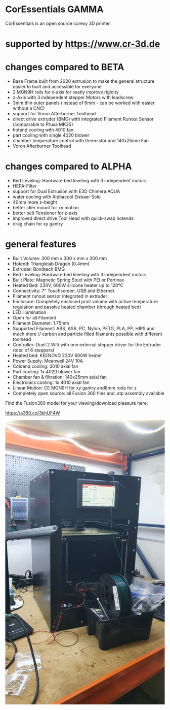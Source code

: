 # CorEssentials GAMMA
CorEssentials is an open source corexy 3D printer.

# supported by https://www.cr-3d.de


# changes compared to BETA
- Base Frame built from 2020 extrusion to make the general structure easier to built and accessible for everyone
- 2 MGN9H rails for x-axis for vastly improve rigidity
- z-Axis with 3 independent stepper Motors with leadscrew
- 3mm thin outer panels (instead of 6mm - can be worked with easier without a CNC)
- support for Voron Afterburner Toolhead
- direct drive extruder (BMG) with integrated Filament Runout Sensor (comparable to Prusa MK3S)
- hotend cooling with 4010 fan
- part cooling with single 4020 blower
- chamber temperature control with thermistor and 140x25mm Fan
- Voron Afterburner Toolhead

# changes compared to ALPHA
- Bed Leveling: Hardware bed leveling with 3 independent motors
- HEPA-Filter
- support for Dual Extrusion with E3D Chimera AQUA
- water cooling with Alphacool Eisbaer Solo
- 40mm more z-height
- better idler mount for xy motion
- better belt Tensioner for z-axis
- improved direct drive Tool Head with quick-swab hotends
- drag chain for xy gantry

# general features
- Built Volume: 300 mm x 300 x mm x 300 mm
- Hotend: Trianglelab Dragon (0.4mm)
- Extruder: Bondtech BMG
- Bed Leveling: Hardware bed leveling with 3 independent motors
- Built Plate: Magnetic Spring Steel with PEI or Pertinax
- Heated Bed: 230V, 600W silicone heater up to 120°C
- Connectivity: 7" Touchscreen, USB and Ethernet
- Filament runout sensor integrated in extruder
- Enclosure: Completely enclosed print volume with active temperature regulation and passive heated chamber (through heated bed)
- LED illumination
- Open for all Filament
- Filament Diameter: 1.75mm
- Supported Filament: ABS, ASA, PC, Nylon, PETG, PLA, PP, HIPS and much more // carbon and  particle filled filaments possible with different toolhead
- Controller: Duet 2 Wifi with one external stepper driver for the Extruder (total of 6 steppers)
- Heated bed: KEENOVO 230V 600W heater
- Power Supply: Meanwell 24V 10A 
- Coldend cooling: 3010 axial fan
- Part cooling: 1x 4020 blower fan
- Chamber fan & filtration: 140x25mm axial fan
- Electronics cooling: 1x 4010 axial fan
- Linear Motion: CE MGN9H for xy gantry and8mm rods for z
- Completely open source: all Fusion 360 files and .stp assembly available

Find the Fusion360 model for your viewing/download pleasure here:

https://a360.co/3khUF4W


![CorEssentials GAMMA](https://github.com/MacNite/CorEssentials/blob/gamma/pictures/20201111_194859.jpg?raw=true)
